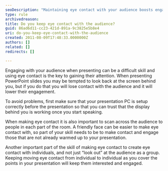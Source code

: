 ```yaml
---
seoDescription: "Maintaining eye contact with your audience boosts engagement and attention during presentations, ensuring a successful outcome."
type: rule
archivedreason: 
title: Do you keep eye contact with the audience?
guid: 86ad6d11-cc23-421d-891a-9c3825e5b8e4
uri: do-you-keep-eye-contact-with-the-audience
created: 2011-08-09T17:48:33.0000000Z
authors: []
related: []
redirects: []

---
```


Engaging with your audience when presenting can be a difficult skill and using eye contact is the key to gaining their attention.  When presenting PowerPoint slides you may be tempted to look back at the screen behind you, but if you do that you will lose contact with the audience and it will lower their engagement.

<!--endintro-->

To avoid problems, first make sure that your presentation PC is setup correctly before the presentation so that you can trust that the display behind you is working once you start speaking.

When making eye contact it is also important to scan across the audience to people in each part of the room.  A friendly face can be easier to make eye contact with, so part of your skill needs to be to make contact and engage those that are not already warmed up to your presentation.

Another important part of the skill of making eye contact to create eye contact with individuals, and not just “look out” at the audience as a group.  Keeping moving eye contact from individual to individual as you cover the points in your presentation will keep them interested and engaged.
